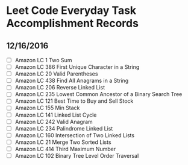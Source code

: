 # Leet Code Everyday Task Accomplishment Records
## 12/16/2016
* [ ] Amazon LC 1 Two Sum
* [ ] Amazon LC 386 First Unique Character in a String
* [ ] Amazon LC 20 Valid Parentheses
* [ ] Amazon LC 438 Find All Anagrams in a String
* [ ] Amazon LC 206 Reverse Linked List
* [ ] Amazon LC 235 Lowest Common Ancestor of a Binary Search Tree
* [ ] Amazon LC 121 Best Time to Buy and Sell Stock
* [ ] Amazon LC 155 Min Stack
* [ ] Amazon LC 141 Linked List Cycle
* [ ] Amazon LC 242 Valid Anagram
* [ ] Amazon LC 234 Palindrome Linked List
* [ ] Amazon LC 160 Intersection of Two Linked Lists
* [ ] Amazon LC 21 Merge Two Sorted Lists
* [ ] Amazon LC 414 Third Maximum Number
* [ ] Amazon LC 102 Binary Tree Level Order Traversal
